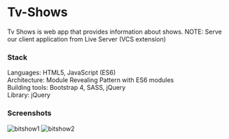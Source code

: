 # Tv-Shows
Tv Shows is web app that provides information about shows.
NOTE: Serve our client application from Live Server (VCS extension)


### Stack
Languages: HTML5, JavaScript (ES6)<br />
Architecture: Module Revealing Pattern with ES6 modules<br />
Building tools: Bootstrap 4, SASS, jQuery<br />
Library: jQuery<br />

### Screenshots

![bitshow1](https://user-images.githubusercontent.com/25713765/34880047-79267186-f7af-11e7-886c-6982f78d934d.png)
![bitshow2](https://user-images.githubusercontent.com/25713765/34880049-7acf924c-f7af-11e7-8e49-73952ec9f7a6.png)

